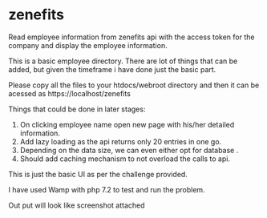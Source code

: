 # zenefits

Read employee information from zenefits api with the access token for the company and display the employee information. 

This is a basic employee directory. There are lot of things that can be added, but given the timeframe i have done just the basic part. 

Please copy all the files to your htdocs/webroot directory and then it can be acessed as https://localhost/zenefits

Things that could be done in later stages:

1. On clicking employee name open new page with his/her detailed information.
2. Add lazy loading as the api returns only 20 entries in one go.
3. Depending on the data size, we can even either opt for database .
4. Should add caching mechanism to not overload the calls to api.


This is just the basic UI as per the challenge provided.

I have used Wamp with php 7.2 to test and run the problem.

Out put will look like screenshot attached
